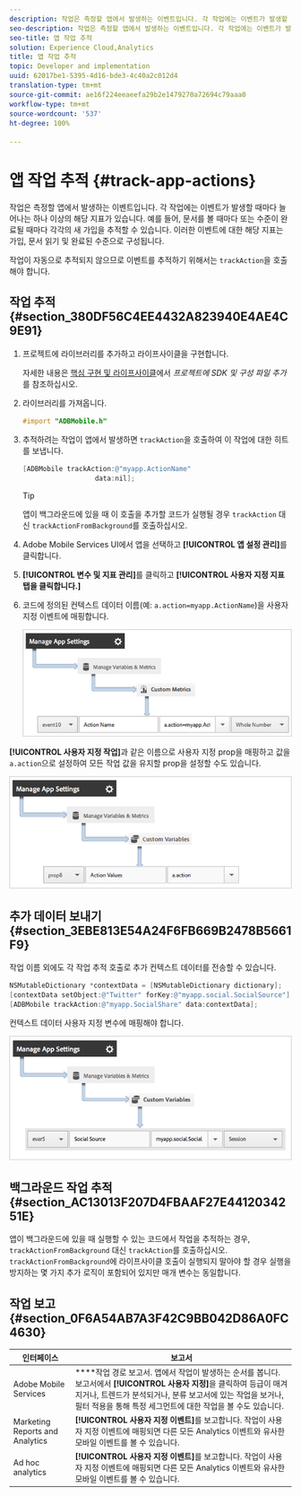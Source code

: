 ```yaml
---
description: 작업은 측정할 앱에서 발생하는 이벤트입니다. 각 작업에는 이벤트가 발생할 때마다 늘어나는 하나 이상의 해당 지표가 있습니다. 예를 들어, 문서를 볼 때마다 또는 수준이 완료될 때마다 각각의 새 가입을 추적할 수 있습니다. 이러한 이벤트에 대한 해당 지표는 가입, 문서 읽기 및 완료된 수준으로 구성됩니다.
seo-description: 작업은 측정할 앱에서 발생하는 이벤트입니다. 각 작업에는 이벤트가 발생할 때마다 늘어나는 하나 이상의 해당 지표가 있습니다. 예를 들어, 문서를 볼 때마다 또는 수준이 완료될 때마다 각각의 새 가입을 추적할 수 있습니다. 이러한 이벤트에 대한 해당 지표는 가입, 문서 읽기 및 완료된 수준으로 구성됩니다.
seo-title: 앱 작업 추적
solution: Experience Cloud,Analytics
title: 앱 작업 추적
topic: Developer and implementation
uuid: 62017be1-5395-4d16-bde3-4c40a2c012d4
translation-type: tm+mt
source-git-commit: ae16f224eeaeefa29b2e1479270a72694c79aaa0
workflow-type: tm+mt
source-wordcount: '537'
ht-degree: 100%

---
```



# 앱 작업 추적 {#track-app-actions}

작업은 측정할 앱에서 발생하는 이벤트입니다. 각 작업에는 이벤트가 발생할 때마다 늘어나는 하나 이상의 해당 지표가 있습니다. 예를 들어, 문서를 볼 때마다 또는 수준이 완료될 때마다 각각의 새 가입을 추적할 수 있습니다. 이러한 이벤트에 대한 해당 지표는 가입, 문서 읽기 및 완료된 수준으로 구성됩니다.

작업이 자동으로 추적되지 않으므로 이벤트를 추적하기 위해서는 `trackAction`을 호출해야 합니다.

## 작업 추적 {#section_380DF56C4EE4432A823940E4AE4C9E91}

1. 프로젝트에 라이브러리를 추가하고 라이프사이클을 구현합니다.

   자세한 내용은 [핵심 구현 및 라이프사이클](/help/ios/getting-started/dev-qs.md)에서 *프로젝트에 SDK 및 구성 파일 추가*&#x200B;를 참조하십시오.
1. 라이브러리를 가져옵니다.

   ```objective-c
   #import "ADBMobile.h"
   ```

1. 추적하려는 작업이 앱에서 발생하면 `trackAction`을 호출하여 이 작업에 대한 히트를 보냅니다.

   ```objective-c
   [ADBMobile trackAction:@"myapp.ActionName"  
                     data:nil];
   ```

   >[!TIP]
   >
   >앱이 백그라운드에 있을 때 이 호출을 추가할 코드가 실행될 경우 `trackAction` 대신 `trackActionFromBackground`를 호출하십시오.

1. Adobe Mobile Services UI에서 앱을 선택하고 **[!UICONTROL 앱 설정 관리]**&#x200B;를 클릭합니다.

1. **[!UICONTROL 변수 및 지표 관리]**&#x200B;를 클릭하고 **[!UICONTROL 사용자 지정 지표 탭을 클릭합니다.]**

1. 코드에 정의된 컨텍스트 데이터 이름(예: `a.action=myapp.ActionName`)을 사용자 지정 이벤트에 매핑합니다.

   ![](assets/map-event-context-data.png)

**[!UICONTROL 사용자 지정 작업]**&#x200B;과 같은 이름으로 사용자 지정 prop을 매핑하고 값을 `a.action`으로 설정하여 모든 작업 값을 유지할 prop을 설정할 수도 있습니다.

![](assets/map-custom-prop.png)

## 추가 데이터 보내기 {#section_3EBE813E54A24F6FB669B2478B5661F9}

작업 이름 외에도 각 작업 추적 호출로 추가 컨텍스트 데이터를 전송할 수 있습니다.

```objective-c
NSMutableDictionary *contextData = [NSMutableDictionary dictionary]; 
[contextData setObject:@"Twitter" forKey:@"myapp.social.SocialSource"]; 
[ADBMobile trackAction:@"myapp.SocialShare" data:contextData];
```

컨텍스트 데이터 사용자 지정 변수에 매핑해야 합니다.

![](assets/map-variable-context-action.png)

## 백그라운드 작업 추적 {#section_AC13013F207D4FBAAF27E4412034251E}

앱이 백그라운드에 있을 때 실행할 수 있는 코드에서 작업을 추적하는 경우, `trackActionFromBackground` 대신 `trackAction`를 호출하십시오. `trackActionFromBackground`에 라이프사이클 호출이 실행되지 말아야 할 경우 실행을 방지하는 몇 가지 추가 로직이 포함되어 있지만 매개 변수는 동일합니다.

## 작업 보고 {#section_0F6A54AB7A3F42C9BB042D86A0FC4630}

| 인터페이스 | 보고서 |
|--- |--- |
| Adobe Mobile Services | ****&#x200B;작업 경로 보고서. 앱에서 작업이 발생하는 순서를 봅니다. 보고서에서 **[!UICONTROL 사용자 지정]**&#x200B;을 클릭하여 등급이 매겨지거나, 트렌드가 분석되거나, 분류 보고서에 있는 작업을 보거나, 필터 적용을 통해 특정 세그먼트에 대한 작업을 볼 수도 있습니다. |
| Marketing Reports and Analytics | **[!UICONTROL 사용자 지정 이벤트]**&#x200B;를 보고합니다.  작업이 사용자 지정 이벤트에 매핑되면 다른 모든 Analytics 이벤트와 유사한 모바일 이벤트를 볼 수 있습니다. |
| Ad hoc analytics | **[!UICONTROL 사용자 지정 이벤트]**&#x200B;를 보고합니다. 작업이 사용자 지정 이벤트에 매핑되면 다른 모든 Analytics 이벤트와 유사한 모바일 이벤트를 볼 수 있습니다. |